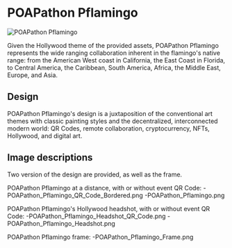 # POAPathon Pflamingo

![POAPathon Pflamingo](/POAPathon_Pflamingo_QR_Code_Bordered.png)

Given the Hollywood theme of the provided assets, POAPathon Pflamingo represents the wide ranging collaboration inherent in the flamingo's native range: from the American West coast in California, the East Coast in Florida, to Central America, the Caribbean, South America, Africa, the Middle East, Europe, and Asia.

## Design

POAPathon Pflamingo's design is a juxtaposition of the conventional art themes with classic painting styles and the decentralized, interconnected modern world: QR Codes, remote collaboration, cryptocurrency, NFTs, Hollywood, and digital art.

## Image descriptions

Two version of the design are provided, as well as the frame.

POAPathon Pflamingo at a distance, with or without event QR Code:
-POAPathon_Pflamingo_QR_Code_Bordered.png
-POAPathon_Pflamingo.png

POAPathon Pflamingo's Hollywood headshot, with or without event QR Code:
-POAPathon_Pflamingo_Headshot_QR_Code.png
-POAPathon_Pflamingo_Headshot.png

POAPathon Pflamingo frame:
-POAPathon_Pflamingo_Frame.png
